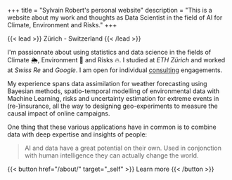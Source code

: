 +++
title = "Sylvain Robert's personal website"
description = "This is a website about my work and thoughts as Data Scientist in the field of AI for Climate, Environment and Risks."
+++

{{< lead >}}
Zürich - Switzerland
{{< /lead >}}

I'm passionnate about using statistics and data science in the fields of Climate :sun_behind_rain_cloud:, Environment :herb: and Risks :fire:. I studied at *ETH Zürich* and worked at *Swiss Re* and *Google*. I am open for individual [consulting](../consulting/) engagements.

My experience spans data assimilation for weather forecasting using Bayesian methods, spatio-temporal modelling of environmental data with Machine Learning, risks and uncertainty estimation for extreme events in (re-)insurance, all the way to designing geo-experiments to measure the causal impact of online campaigns.

One thing that these various applications have in common is to combine data with deep expertise and insights of people:
> AI and data have a great potential on their own. Used in conjonction with human intelligence they can actually change the world.

{{< button href="/about/" target="_self" >}} Learn more {{< /button >}}
